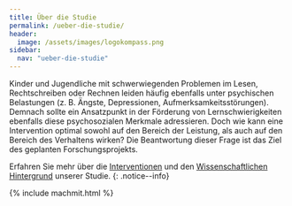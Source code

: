```yaml
---
title: Über die Studie
permalink: /ueber-die-studie/
header:
  image: /assets/images/logokompass.png
sidebar:
  nav: "ueber-die-studie"
---
```


Kinder und Jugendliche mit schwerwiegenden Problemen im Lesen, Rechtschreiben oder Rechnen leiden häufig ebenfalls unter psychischen Belastungen (z. B. Ängste, Depressionen, Aufmerksamkeitsstörungen).
Demnach sollte ein Ansatzpunkt in der Förderung von Lernschwierigkeiten ebenfalls diese psychosozialen Merkmale adressieren.
Doch wie kann eine Intervention optimal sowohl auf den Bereich der Leistung, als auch auf den Bereich des Verhaltens wirken?
Die Beantwortung dieser Frage ist das Ziel des geplanten Forschungsprojekts.

Erfahren Sie mehr über die [Interventionen](interventionen/) und den [Wissenschaftlichen Hintergrund](wissenschaftlicher-hintergrund/) unserer Studie.
{: .notice--info}

{% include machmit.html %}
